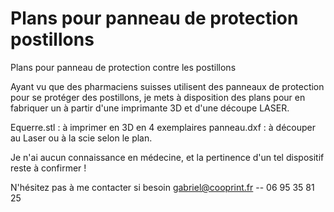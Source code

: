 # Plans pour panneau de protection postillons

Plans pour panneau de protection contre les postillons

Ayant vu que des pharmaciens suisses utilisent des panneaux de protection pour se protéger des postillons, je mets à  disposition des plans pour en fabriquer un à partir d'une imprimante 3D et d'une découpe LASER.

Equerre.stl : à imprimer en 3D en 4 exemplaires
panneau.dxf : à découper au Laser ou à la scie selon le plan.

Je n'ai aucun connaissance en médecine, et la pertinence d'un tel dispositif reste à confirmer !

N'hésitez pas à me contacter si besoin
gabriel@cooprint.fr -- 06 95 35 81 25
